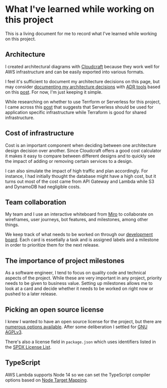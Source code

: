 # What I've learned while working on this project

This is a living document for me to record what I've learned while working on this project.

## Architecture

I created architectural diagrams with [Cloudcraft](https://cloudcraft.co/) because they work well for AWS infrastructure and can be easily exported into various formats.

I feel it's sufficient to document my architecture decisions on this page, but may consider [documenting my architecture decisions](https://www.thoughtworks.com/radar/techniques/lightweight-architecture-decision-records) with [ADR tools](https://github.com/npryce/adr-tools) based on this [post](https://cognitect.com/blog/2011/11/15/documenting-architecture-decisions). For now, I'm just keeping it simple.

While researching on whether to use Terrform or Serverless for this project, I came across this [post](https://www.serverless.com/blog/definitive-guide-terraform-serverless) that suggests that Serverless should be used for application specific infrastructure while Terraform is good for shared infrastructure.

## Cost of infrastructure

Cost is an important component when deciding between one architecture design decision over another. Since Cloudcraft offers a good cost calculator it makes it easy to compare between different designs and to quickly see the impact of adding or removing certain services to a design.

I can also simulate the impact of high traffic and plan accordingly. For instance, I had initially thought the database might have a high cost, but it turns out most of the cost came from API Gateway and Lambda while S3 and DynamoDB had negligible costs.

## Team collaboration

My team and I use an interactive whiteboard from [Miro](https://miro.com/) to collaborate on wireframes, user journeys, bot features, and milestones, among other things.

We keep track of what needs to be worked on through our [development board](https://github.com/jsstrn/subhas-music-bot/projects/1). Each card is essetially a task and is assigned labels and a milestone in order to prioritize them for the next release.

## The importance of project milestones

As a software engineer, I tend to focus on quality code and technical aspects of the project. While these are very important in any project, priority needs to be given to business value. Setting up milestones allows me to look at a card and decide whether it needs to be worked on right now or pushed to a later release.

## Picking an open source license

I knew I wanted to have an open source license for the project, but there are [numerous options available](https://choosealicense.com/licenses/). After some deliberation I settled for [GNU AGPLv3](https://choosealicense.com/licenses/agpl-3.0/).

There's also a license field in `package.json` which uses identifiers listed in the [SPDX License List](https://spdx.org/licenses/).

## TypeScript

AWS Lambda supports Node 14 so we can set the TypeScript compiler options based on [Node Target Mapping](https://github.com/microsoft/TypeScript/wiki/Node-Target-Mapping).

